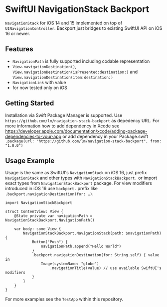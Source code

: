 # SwiftUI NavigationStack Backport

`NavigationStack` for iOS 14 and 15 implemented on top of `UINavigationController`. Backport just bridges to existing SwiftUI API on iOS 16 or newer.

## Features

- `NavigationPath` is fully supported including codable representation
- `View.navigationDestination()`, `View.navigationDestination(isPresented:destination:)` and `View.navigationDestination(item:destination:)`
- `NavigationLink` with value
- for now tested only on iOS

## Getting Started

Installation via Swift Package Manager is supported. Use `https://github.com/lm/navigation-stack-backport` as depedency URL. For more information how to add dependency in Xcode see https://developer.apple.com/documentation/xcode/adding-package-dependencies-to-your-app or add dependency in your Package.swift `.package(url: "https://github.com/lm/navigation-stack-backport", from: "1.0.0")`

## Usage Example

Usage is the same as SwiftUI's `NavigationStack` on iOS 16, just prefix `NavigationStack` and other types with `NavigationStackBackport.` or import exact types from `NavigationStackBackport` package. For view modifiers introduced in iOS 16 use `backport.` prefix like `.backport.navigationDestination(for: …)`.

```
import NavigationStackBackport

struct ContentView: View {
	@State private var navigationPath = NavigationStackBackport.NavigationPath()

	var body: some View {
		NavigationStackBackport.NavigationStack(path: $navigationPath) {
			Button("Push") {
				navigationPath.append("Hello World")
			}
			.backport.navigationDestination(for: String.self) { value in
				Image(systemName: "globe")
					.navigationTitle(value) // use available SwiftUI's modifiers
			}
		}
	}
}

```

For more examples see the `TestApp` within this repository.
